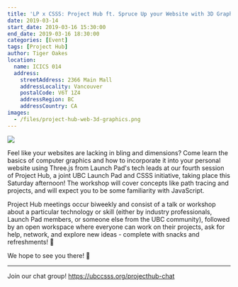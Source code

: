 ```yaml
---
title: 'LP x CSSS: Project Hub ft. Spruce Up your Website with 3D Graphics'
date: 2019-03-14
start_date: 2019-03-16 15:30:00
end_date: 2019-03-16 18:30:00
categories: [Event]
tags: [Project Hub]
author: Tiger Oakes
location:
  name: ICICS 014
  address:
    streetAddress: 2366 Main Mall
    addressLocality: Vancouver
    postalCode: V6T 1Z4
    addressRegion: BC
    addressCountry: CA
images:
  - /files/project-hub-web-3d-graphics.png
---
```


![](/files/project-hub-web-3d-graphics.png)

Feel like your websites are lacking in bling and dimensions? Come learn the basics of computer graphics and how to incorporate it into your personal website using Three.js from Launch Pad's tech leads at our fourth session of Project Hub, a joint UBC Launch Pad and CSSS initiative, taking place this Saturday afternoon! The workshop will cover concepts like path tracing and projects, and will expect you to be some familiarity with JavaScript.

Project Hub meetings occur biweekly and consist of a talk or workshop about a particular technology or skill (either by industry professionals, Launch Pad members, or someone else from the UBC community), followed by an open workspace where everyone can work on their projects, ask for help, network, and explore new ideas - complete with snacks and refreshments! 🍪

We hope to see you there! 🎉

---

Join our chat group! https://ubccsss.org/projecthub-chat
